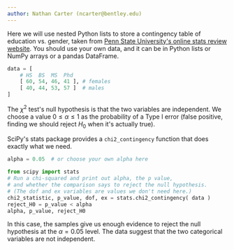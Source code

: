```yaml
---
author: Nathan Carter (ncarter@bentley.edu)
---
```


Here we will use nested Python lists to store a contingency table of
education vs. gender, taken from
[Penn State University's online stats review website](https://online.stat.psu.edu/statprogram/reviews/statistical-concepts/chi-square-tests).
You should use your own data, and it can be in Python lists or NumPy arrays
or a pandas DataFrame.

```python
data = [
    # HS  BS  MS  Phd
    [ 60, 54, 46, 41 ], # females
    [ 40, 44, 53, 57 ]  # males
]
```

The $\chi^2$ test's null hypothesis is that the two variables are independent.
We choose a value $0\leq\alpha\leq1$ as the probability of a Type I error
(false positive, finding we should reject $H_0$ when it's actually true).

SciPy's stats package provides a `chi2_contingency` function
that does exactly what we need.

```python
alpha = 0.05  # or choose your own alpha here

from scipy import stats
# Run a chi-squared and print out alpha, the p value,
# and whether the comparison says to reject the null hypothesis.
# (The dof and ex variables are values we don't need here.)
chi2_statistic, p_value, dof, ex = stats.chi2_contingency( data )
reject_H0 = p_value < alpha
alpha, p_value, reject_H0
```

In this case, the samples give us enough evidence to reject the null hypothesis
at the $\alpha=0.05$ level.  The data suggest that the two categorical variables
are not independent.
